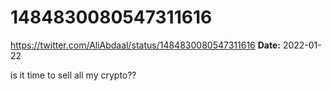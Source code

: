 # 1484830080547311616
https://twitter.com/AliAbdaal/status/1484830080547311616
**Date:** 2022-01-22

is it time to sell all my crypto??
